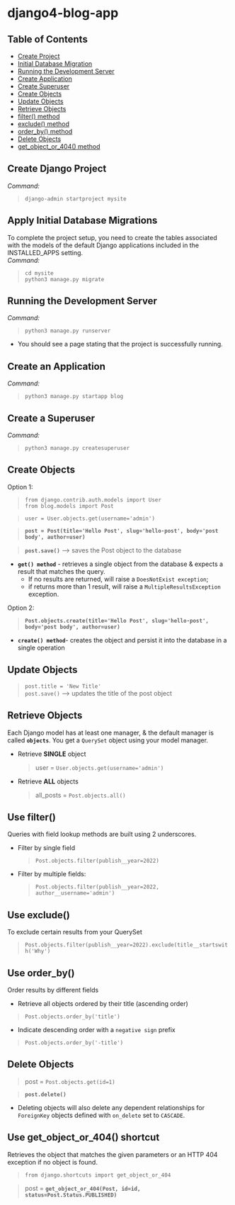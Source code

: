 # django4-blog-app

## Table of Contents

* [Create Project](#create-django-project)
* [Initial Database Migration](#apply-initial-database-migrations)
* [Running the Development Server](#running-the-development-server)
* [Create Application](#create-an-application)
* [Create Superuser](#create-a-superuser)
* [Create Objects](#create-objects)
* [Update Objects](#update-objects)
* [Retrieve Objects](#retrieve-objects)
* [filter() method](#use-filter)
* [exclude() method](#use-exclude)
* [order_by() method](#use-order_by)
* [Delete Objects](#delete-objects)
* [get_object_or_404() method](#use-get_object_or_404-shortcut)

## Create Django Project
<i>Command:</i>
> `django-admin startproject mysite`

## Apply Initial Database Migrations
To complete the project setup, you need to create the tables associated with the models of the default Django applications included in the INSTALLED_APPS setting.  
<i>Command:</i>
> `cd mysite`   
> `python3 manage.py migrate`

## Running the Development Server
<i>Command:</i> 
> `python3 manage.py runserver` 

* You should see a page stating that the project is successfully running.

## Create an Application
<i>Command:</i> 
> `python3 manage.py startapp blog`     

## Create a Superuser
<i>Command:</i> 
> `python3 manage.py createsuperuser`   

## Create Objects
Option 1:  
> `from django.contrib.auth.models import User`   
> `from blog.models import Post `   

> `user = User.objects.get(username='admin')`   

> **`post = Post(title='Hello Post', slug='hello-post', body='post body', author=user)`**   

> **`post.save()`** --> saves the Post object to the database

* **`get() method`** - retrieves a single object from the database & expects a result that matches the query.     
    * If no results are returned, will raise a `DoesNotExist exception`;    
    * if returns more than 1 result, will raise a `MultipleResultsException` exception.

Option 2: 
> **`Post.objects.create(title='Hello Post', slug='hello-post', body='post body', author=user)`**

* **`create() method`**- creates the object and persist it into the database in a single operation

## Update Objects   
> `post.title = 'New Title'`    
> `post.save()` --> updates the title of the post object

## Retrieve Objects 
Each Django model has at least one manager, & the default manager is called **`objects`**. You get a `QuerySet` object using your model manager.    

* Retrieve **SINGLE** object     
    > user = `User.objects.get(username='admin')`  

* Retrieve **ALL** objects    
    > all_posts = `Post.objects.all()`

## Use **filter()** 
Queries with field lookup methods are built using 2 underscores.
* Filter by single field
    > `Post.objects.filter(publish__year=2022)`

* Filter by multiple fields:
    > `Post.objects.filter(publish__year=2022, author__username='admin')`

## Use **exclude()**     
To exclude certain results from your QuerySet
> `Post.objects.filter(publish__year=2022).exclude(title__startswith('Why')`    

## Use **order_by()**    
Order results by different fields

* Retrieve all objects ordered by their title (ascending order)
> `Post.objects.order_by('title')`

* Indicate descending order with a `negative sign` prefix
> `Post.objects.order_by('-title')`

## Delete Objects   
> post = `Post.objects.get(id=1)`   

> **`post.delete()`**

* Deleting objects will also delete any dependent relationships for `ForeignKey` objects defined with `on_delete` set to `CASCADE`.


## Use **get_object_or_404()** shortcut
Retrieves the object that matches the given parameters or an HTTP 404 exception if no object is found.

> `from django.shortcuts import get_object_or_404`    

> post = **`get_object_or_404(Post, id=id, status=Post.Status.PUBLISHED)`**